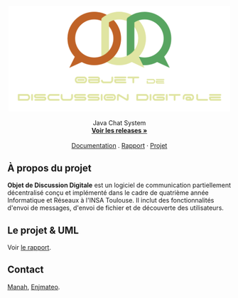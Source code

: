 <br />
<p align="center">
  <a href="https://github.com/Enjmateo/distributed_chat_system">
    <img src="src/main/resources/logo_c.png" alt="Logo" width="500">
  </a>


  <p align="center">
    Java Chat System
    <br />
    <a href="https://github.com/Enjmateo/distributed_chat_system/releases"><strong>Voir les releases »</strong></a>
    <br />
    <br />
    <a href="documentation.md">Documentation</a>
    .
    <a href="rapport.pdf/">Rapport</a>
    ·
    <a href="https://github.com/Enjmateo/distributed_chat_system/">Projet</a>
  </p>


## À propos du projet
**Objet de Discussion Digitale** est un logiciel de communication partiellement décentralisé conçu et implémenté dans le cadre de quatrième année Informatique et Réseaux à l'INSA Toulouse. Il inclut des fonctionnalités d'envoi de messages, d'envoi de fichier et de découverte des utilisateurs.

## Le projet & UML
Voir [le rapport](rapport.pdf).

## Contact
[Manah](https://manah.fr), [Enjmateo](https://github.com/Enjmateo).

